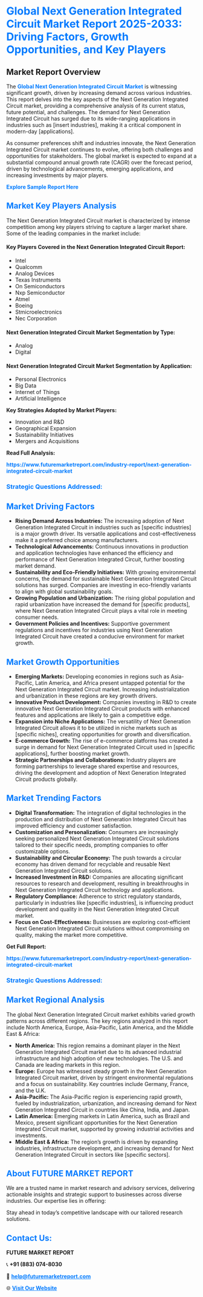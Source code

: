 <h1 style="color: #007BFF;">Global Next Generation Integrated Circuit Market Report 2025-2033: Driving Factors, Growth Opportunities, and Key Players</h1>

<section id="overview">
<h2>Market Report Overview</h2>
<p>The <a href="https://www.futuremarketreport.com/industry-report/next-generation-integrated-circuit-market" style="color: #007BFF; text-decoration: none;"><strong>Global Next Generation Integrated Circuit Market</strong></a> is witnessing significant growth, driven by increasing demand across various industries. This report delves into the key aspects of the Next Generation Integrated Circuit market, providing a comprehensive analysis of its current status, future potential, and challenges. The demand for Next Generation Integrated Circuit has surged due to its wide-ranging applications in industries such as [insert industries], making it a critical component in modern-day [applications].</p>
<p>As consumer preferences shift and industries innovate, the Next Generation Integrated Circuit market continues to evolve, offering both challenges and opportunities for stakeholders. The global market is expected to expand at a substantial compound annual growth rate (CAGR) over the forecast period, driven by technological advancements, emerging applications, and increasing investments by major players.</p>
</section>

<section id="overview">
<p><a href="https://www.futuremarketreport.com/request-sample/reportId=63717" style="color: #007BFF; text-decoration: none;"><strong>Explore Sample Report Here</strong></a></p>
</section>

<section id="key-players">
<h2 style="color: #007BFF;">Market Key Players Analysis</h2>
<p>The Next Generation Integrated Circuit market is characterized by intense competition among key players striving to capture a larger market share. Some of the leading companies in the market include:</p>
<h4>Key Players Covered in the Next Generation Integrated Circuit Report:</h4>
<ul><li>Intel</li><li>Qualcomm</li><li>Analog Devices</li><li>Texas Instruments</li><li>On Semiconductors</li><li>Nxp Semiconductor</li><li>Atmel</li><li>Boeing</li><li>Stmicroelectronics</li><li>Nec Corporation</li></ul>
<h4>Next Generation Integrated Circuit Market Segmentation by Type:</h4>
<ul><li>Analog</li><li>Digital</li></ul>

<h4>Next Generation Integrated Circuit Market Segmentation by Application:</h4>
<ul><li>Personal Electronics</li><li>Big Data</li><li>Internet of Things</li><li>Artificial Intelligence</li></ul>
<p><strong>Key Strategies Adopted by Market Players:</strong></p>
<ul>
<li>Innovation and R&D</li>
<li>Geographical Expansion</li>
<li>Sustainability Initiatives</li>
<li>Mergers and Acquisitions</li>
</ul>
</section>

<section>
<p><strong>Read Full Analysis: </strong></p><a href="https://www.futuremarketreport.com/industry-report/next-generation-integrated-circuit-market" style="color: #007BFF; text-decoration: none;"><strong>https://www.futuremarketreport.com/industry-report/next-generation-integrated-circuit-market</strong></a>
<h3 style="color: #007BFF;">Strategic Questions Addressed:</h3>
</section>

<section id="driving-factors">
<h2 style="color: #007BFF;">Market Driving Factors</h2>
<ul>
<li><strong>Rising Demand Across Industries:</strong> The increasing adoption of Next Generation Integrated Circuit in industries such as [specific industries] is a major growth driver. Its versatile applications and cost-effectiveness make it a preferred choice among manufacturers.</li>
<li><strong>Technological Advancements:</strong> Continuous innovations in production and application technologies have enhanced the efficiency and performance of Next Generation Integrated Circuit, further boosting market demand.</li>
<li><strong>Sustainability and Eco-Friendly Initiatives:</strong> With growing environmental concerns, the demand for sustainable Next Generation Integrated Circuit solutions has surged. Companies are investing in eco-friendly variants to align with global sustainability goals.</li>
<li><strong>Growing Population and Urbanization:</strong> The rising global population and rapid urbanization have increased the demand for [specific products], where Next Generation Integrated Circuit plays a vital role in meeting consumer needs.</li>
<li><strong>Government Policies and Incentives:</strong> Supportive government regulations and incentives for industries using Next Generation Integrated Circuit have created a conducive environment for market growth.</li>
</ul>
</section>

<section id="growth-opportunities">
<h2 style="color: #007BFF;">Market Growth Opportunities</h2>
<ul>
<li><strong>Emerging Markets:</strong> Developing economies in regions such as Asia-Pacific, Latin America, and Africa present untapped potential for the Next Generation Integrated Circuit market. Increasing industrialization and urbanization in these regions are key growth drivers.</li>
<li><strong>Innovative Product Development:</strong> Companies investing in R&D to create innovative Next Generation Integrated Circuit products with enhanced features and applications are likely to gain a competitive edge.</li>
<li><strong>Expansion into Niche Applications:</strong> The versatility of Next Generation Integrated Circuit allows it to be utilized in niche markets such as [specific niches], creating opportunities for growth and diversification.</li>
<li><strong>E-commerce Growth:</strong> The rise of e-commerce platforms has created a surge in demand for Next Generation Integrated Circuit used in [specific applications], further boosting market growth.</li>
<li><strong>Strategic Partnerships and Collaborations:</strong> Industry players are forming partnerships to leverage shared expertise and resources, driving the development and adoption of Next Generation Integrated Circuit products globally.</li>
</ul>
</section>

<section id="trending-factors">
<h2 style="color: #007BFF;">Market Trending Factors</h2>
<ul>
<li><strong>Digital Transformation:</strong> The integration of digital technologies in the production and distribution of Next Generation Integrated Circuit has improved efficiency and customer satisfaction.</li>
<li><strong>Customization and Personalization:</strong> Consumers are increasingly seeking personalized Next Generation Integrated Circuit solutions tailored to their specific needs, prompting companies to offer customizable options.</li>
<li><strong>Sustainability and Circular Economy:</strong> The push towards a circular economy has driven demand for recyclable and reusable Next Generation Integrated Circuit solutions.</li>
<li><strong>Increased Investment in R&D:</strong> Companies are allocating significant resources to research and development, resulting in breakthroughs in Next Generation Integrated Circuit technology and applications.</li>
<li><strong>Regulatory Compliance:</strong> Adherence to strict regulatory standards, particularly in industries like [specific industries], is influencing product development and quality in the Next Generation Integrated Circuit market.</li>
<li><strong>Focus on Cost-Effectiveness:</strong> Businesses are exploring cost-efficient Next Generation Integrated Circuit solutions without compromising on quality, making the market more competitive.</li>
</ul>
</section>

<section>
<p><strong>Get Full Report: </strong></p><a href="https://www.futuremarketreport.com/industry-report/next-generation-integrated-circuit-market" style="color: #007BFF; text-decoration: none;"><strong>https://www.futuremarketreport.com/industry-report/next-generation-integrated-circuit-market</strong></a>
<h3 style="color: #007BFF;">Strategic Questions Addressed:</h3>
</section>


<section id="regional-analysis">
<h2 style="color: #007BFF;">Market Regional Analysis</h2>
<p>The global Next Generation Integrated Circuit market exhibits varied growth patterns across different regions. The key regions analyzed in this report include North America, Europe, Asia-Pacific, Latin America, and the Middle East & Africa:</p>
<ul>
<li><strong>North America:</strong> This region remains a dominant player in the Next Generation Integrated Circuit market due to its advanced industrial infrastructure and high adoption of new technologies. The U.S. and Canada are leading markets in this region.</li>
<li><strong>Europe:</strong> Europe has witnessed steady growth in the Next Generation Integrated Circuit market, driven by stringent environmental regulations and a focus on sustainability. Key countries include Germany, France, and the U.K.</li>
<li><strong>Asia-Pacific:</strong> The Asia-Pacific region is experiencing rapid growth, fueled by industrialization, urbanization, and increasing demand for Next Generation Integrated Circuit in countries like China, India, and Japan.</li>
<li><strong>Latin America:</strong> Emerging markets in Latin America, such as Brazil and Mexico, present significant opportunities for the Next Generation Integrated Circuit market, supported by growing industrial activities and investments.</li>
<li><strong>Middle East & Africa:</strong> The region’s growth is driven by expanding industries, infrastructure development, and increasing demand for Next Generation Integrated Circuit in sectors like [specific sectors].</li>
</ul>
</section>

<footer>
<h2 style="color: #007BFF;">About FUTURE MARKET REPORT</h2>
<p>We are a trusted name in market research and advisory services, delivering actionable insights and strategic support to businesses across diverse industries. Our expertise lies in offering:</p>

<p>Stay ahead in today’s competitive landscape with our tailored research solutions.</p>

<h2 style="color: #007BFF;">Contact Us:</h2>
<p><strong>FUTURE MARKET REPORT</strong></p>
<p>📞 <strong>+91 (883) 074-8030</strong></p>
<p>📧 <strong><a href="mailto:help@futuremarketreport.com" style="color: #007BFF;">help@futuremarketreport.com</a></strong></p>
<p>🌐 <strong><a href="https://www.futuremarketreport.com/" style="color: #007BFF;">Visit Our Website</a></strong></p>
</footer>